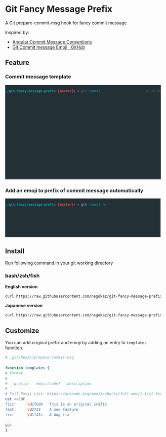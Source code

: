 # Git Fancy Message Prefix

A Git prepare-commit-msg hook for fancy commit message

Inspired by:

- [Angular Commit Message Conventions](https://github.com/angular/angular.js/blob/v1.7.2/DEVELOPERS.md#type)
- [Git Commit message Emoji · GitHub](https://gist.github.com/parmentf/035de27d6ed1dce0b36a)

## Feature

### Commit message template

![](docs/img/commit-template.gif)

### Add an emoji to prefix of commit message automatically

![](docs/img/commit-with-message.gif)

## Install

Run following command in your git working directory

### bash/zsh/fish

**English version**

```bash
curl https://raw.githubusercontent.com/negokaz/git-fancy-message-prefix/master/prepare-commit-msg.en -o .git/hooks/prepare-commit-msg && chmod +x .git/hooks/prepare-commit-msg
```

**Japanese version**

```bash
curl https://raw.githubusercontent.com/negokaz/git-fancy-message-prefix/master/prepare-commit-msg.ja -o .git/hooks/prepare-commit-msg && chmod +x .git/hooks/prepare-commit-msg
```

## Customize

You can add original prefix and emoji by adding an entry to `templates` function.

```bash
# .git/hooks/prepare-commit-msg

function templates {
# format:
#
#   prefix:   emoji(code)   description
#
# Full Emoji List: https://unicode.org/emoji/charts/full-emoji-list.html
cat <<EOF
fizz:     \U1f600   This is an original prefix
feat:     \U2728    A new feature
fix:      \U1f41e   A bug fix
...
EOF
}
```
